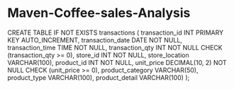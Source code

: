 # Maven-Coffee-sales-Analysis

CREATE TABLE IF NOT EXISTS transactions (
    transaction_id INT PRIMARY KEY AUTO_INCREMENT,
    transaction_date DATE NOT NULL,
    transaction_time TIME NOT NULL,
    transaction_qty INT NOT NULL CHECK (transaction_qty >= 0),
    store_id INT NOT NULL,
    store_location VARCHAR(100),
    product_id INT NOT NULL,
    unit_price DECIMAL(10, 2) NOT NULL CHECK (unit_price >= 0),
    product_category VARCHAR(50),
    product_type VARCHAR(100),
    product_detail VARCHAR(100)
);
